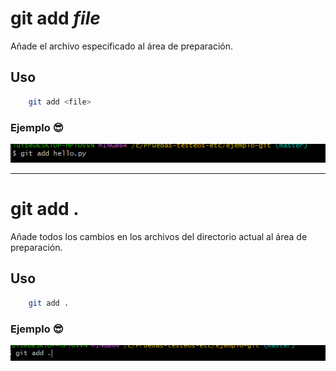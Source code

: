 # git add *file*
Añade el archivo especificado al área de preparación.

## Uso
```bash
    git add <file>
```
### Ejemplo 😎
![Ejemplo de uso de git add <file>](./recursos/git_add-file-.png "Ejemplo de git add <file>")

---------------------

# git add .
Añade todos los cambios en los archivos del directorio actual al área de preparación.

## Uso
```bash
    git add .
```
### Ejemplo 😎
![Ejemplo de uso de git add .](./recursos/git_add.png "Ejemplo de git add .")

